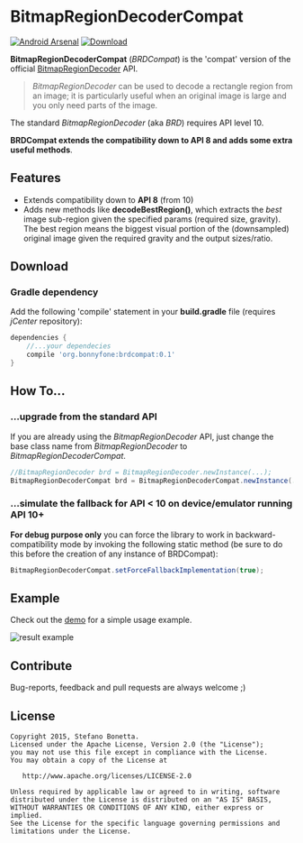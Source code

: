# BitmapRegionDecoderCompat  
[![Android Arsenal](https://img.shields.io/badge/Android%20Arsenal-brdcompat-green.svg?style=flat)](https://android-arsenal.com/details/1/2199) [ ![Download](https://api.bintray.com/packages/bonnyfone/maven/org.bonnyfone.brdcompat/images/download.svg) ](https://bintray.com/bonnyfone/maven/org.bonnyfone.brdcompat/_latestVersion)

**BitmapRegionDecoderCompat** (*BRDCompat*) is the 'compat' version of the official [BitmapRegionDecoder] API. 

 > *BitmapRegionDecoder* can be used to decode a rectangle region from an image; it is particularly useful when an original image is large and you only need parts of the image. 

The standard *BitmapRegionDecoder* (aka *BRD*) requires API level 10. 

**BRDCompat extends the compatibility down to API 8 and adds some extra useful methods**.



 Features
----

   
 - Extends compatibility down to **API 8** (from 10)
 - Adds new methods like **decodeBestRegion()**, which extracts the *best* image sub-region given the specified params (required size, gravity). The best region means the biggest visual portion of the (downsampled) original image given the required gravity and the output sizes/ratio.

Download
----
### Gradle dependency
Add the following 'compile' statement in your **build.gradle** file (requires *jCenter* repository):
```groovy
dependencies {
    //...your dependecies
    compile 'org.bonnyfone:brdcompat:0.1'
}
```

 How To...
----
 
 
### ...upgrade from the standard API

If you are already using the *BitmapRegionDecoder* API, just change the base class name from *BitmapRegionDecoder* to *BitmapRegionDecoderCompat*.

```java
//BitmapRegionDecoder brd = BitmapRegionDecoder.newInstance(...);
BitmapRegionDecoderCompat brd = BitmapRegionDecoderCompat.newInstance(...);
```


### ...simulate the fallback for API < 10 on device/emulator running API 10+
**For debug purpose only** you can force the library to work in backward-compatibility mode by invoking the following static method (be sure to do this before the creation of any instance of BRDCompat):
```java
BitmapRegionDecoderCompat.setForceFallbackImplementation(true);
```

Example
----
Check out the [demo] for a simple usage example.

![result example](http://s9.postimg.org/afr5dt1mn/brd.png)

Contribute
----
Bug-reports, feedback and pull requests are always welcome ;)

License
----

```
Copyright 2015, Stefano Bonetta.
Licensed under the Apache License, Version 2.0 (the "License");
you may not use this file except in compliance with the License.
You may obtain a copy of the License at

   http://www.apache.org/licenses/LICENSE-2.0

Unless required by applicable law or agreed to in writing, software
distributed under the License is distributed on an "AS IS" BASIS,
WITHOUT WARRANTIES OR CONDITIONS OF ANY KIND, either express or implied.
See the License for the specific language governing permissions and
limitations under the License.
```

[BitmapRegionDecoder]:http://developer.android.com/reference/android/graphics/BitmapRegionDecoder.html
[demo]:https://github.com/bonnyfone/brdcompat_demo
